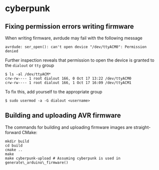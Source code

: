 cyberpunk
========

## Fixing permission errors writing firmware
When writing firmware, avrdude may fail with the following message
```
avrdude: ser_open(): can't open device "/dev/ttyACM0": Permission denied
```

Further inspection reveals that permission to open the device is granted to the `dialout` or `tty` group
```
$ ls -al /dev/ttyACM*
crw-rw---- 1 root dialout 166, 0 Oct 17 13:22 /dev/ttyACM0
crw-rw---- 1 root dialout 166, 1 Oct 17 16:09 /dev/ttyACM1
```

To fix this, add yourself to the appropriate group
```
$ sudo usermod -a -G dialout <username>
```

## Building and uploading AVR firmware
The commands for building and uploading firmware images are straight-forward CMake:

```
mkdir build
cd build
cmake ..
make
make cyberpunk-upload # Assuming cyberpunk is used in generate\_arduino\_firmware()
```

